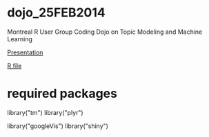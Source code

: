 dojo_25FEB2014
==============

Montreal R User Group Coding Dojo on Topic Modeling and Machine Learning

[Presentation](https://rawgithub.com/MontrealRUserGroup/dojo_25FEB2014/master/Presentation/dojo_25FEB2014.html#)

[R file](https://raw2.github.com/MontrealRUserGroup/dojo_25FEB2014/master/R/dojo_25FEB2014.R)

# required packages

library("tm")
library("plyr")

library("googleVis")
library("shiny")
